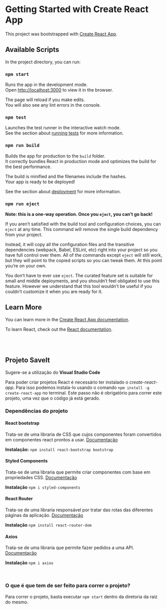 # Getting Started with Create React App

This project was bootstrapped with [Create React App](https://github.com/facebook/create-react-app).

## Available Scripts

In the project directory, you can run:

### `npm start`

Runs the app in the development mode.\
Open [http://localhost:3000](http://localhost:3000) to view it in the browser.

The page will reload if you make edits.\
You will also see any lint errors in the console.

### `npm test`

Launches the test runner in the interactive watch mode.\
See the section about [running tests](https://facebook.github.io/create-react-app/docs/running-tests) for more information.

### `npm run build`

Builds the app for production to the `build` folder.\
It correctly bundles React in production mode and optimizes the build for the best performance.

The build is minified and the filenames include the hashes.\
Your app is ready to be deployed!

See the section about [deployment](https://facebook.github.io/create-react-app/docs/deployment) for more information.

### `npm run eject`

**Note: this is a one-way operation. Once you `eject`, you can’t go back!**

If you aren’t satisfied with the build tool and configuration choices, you can `eject` at any time. This command will remove the single build dependency from your project.

Instead, it will copy all the configuration files and the transitive dependencies (webpack, Babel, ESLint, etc) right into your project so you have full control over them. All of the commands except `eject` will still work, but they will point to the copied scripts so you can tweak them. At this point you’re on your own.

You don’t have to ever use `eject`. The curated feature set is suitable for small and middle deployments, and you shouldn’t feel obligated to use this feature. However we understand that this tool wouldn’t be useful if you couldn’t customize it when you are ready for it.

## Learn More

You can learn more in the [Create React App documentation](https://facebook.github.io/create-react-app/docs/getting-started).

To learn React, check out the [React documentation](https://reactjs.org/).

<br>
<br>

## Projeto SaveIt

Sugere-se a utilização do **Visual Studio Code**

Para poder criar projetos React é necessário ter instalado o *create-react-app*. Para isso podemos instala-lo usando o comando `npm install -g create-react-app` no terminal. Este passo não é obrigatório para correr este projeto, uma vez que o código já está gerado.


### Dependências do projeto

#### React bootstrap 
Trata-se de uma libraria de CSS que cujos componentes foram convertidos em componentes react prontos a usar. [Documentação](https://react-bootstrap.github.io/)

**Instalação:** `npm install react-bootstrap bootstrap`


#### Styled Components
Trata-se de uma libraria que permite criar componentes com base em propriedades CSS. [Documentação](https://github.com/styled-components/styled-components)

**Instalação** `npm i styled-components`

#### React Router
Trata-se de uma libraria responsável por tratar das rotas das diferentes páginas da aplicação. [Documentação](https://reactrouter.com/web/guides/quick-start)

**Instalação** `npm install react-router-dom`

#### Axios
Trata-se de uma libraria que permite fazer pedidos a uma API. [Documentação](https://www.npmjs.com/package/axios)

**Instalação** `npm i axios`

<br>

### O que é que tem de ser feito para correr o projeto?

Para correr o projeto, basta executar `npm start` dentro da diretoria da raiz do mesmo.

